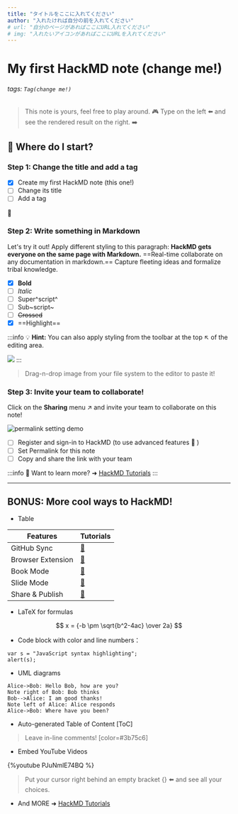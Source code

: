 ```yaml
---
title: "タイトルをここに入れてください"
author: "入れたければ自分の前を入れてください"
# url: "自分のページがあればここにURL入れてください"
# img: "入れたいアイコンがあればここにURLを入れてください"
---
```


# My first HackMD note (change me!)

###### tags: `Tag(change me!)`

> This note is yours, feel free to play around. :video_game:
> Type on the left :arrow_left: and see the rendered result on the right. :arrow_right:

## :memo: Where do I start?

### Step 1: Change the title and add a tag

- [x] Create my first HackMD note (this one!)
- [ ] Change its title
- [ ] Add a tag

:rocket:

### Step 2: Write something in Markdown

Let's try it out!
Apply different styling to this paragraph:
**HackMD gets everyone on the same page with Markdown.** ==Real-time collaborate on any documentation in markdown.== Capture fleeting ideas and formalize tribal knowledge.

- [x] **Bold**
- [ ] _Italic_
- [ ] Super^script^
- [ ] Sub~script~
- [ ] ~~Crossed~~
- [x] ==Highlight==

:::info
:bulb: **Hint:** You can also apply styling from the toolbar at the top :arrow_upper_left: of the editing area.

![](https://i.imgur.com/Cnle9f9.png)
:::

> Drag-n-drop image from your file system to the editor to paste it!

### Step 3: Invite your team to collaborate!

Click on the <i class="fa fa-share-alt"></i> **Sharing** menu :arrow_upper_right: and invite your team to collaborate on this note!

![permalink setting demo](https://i.imgur.com/PjUhQBB.gif)

- [ ] Register and sign-in to HackMD (to use advanced features :tada: )
- [ ] Set Permalink for this note
- [ ] Copy and share the link with your team

:::info
:pushpin: Want to learn more? ➜ [HackMD Tutorials](https://hackmd.io/c/tutorials)
:::

---

## BONUS: More cool ways to HackMD!

- Table

| Features          | Tutorials               |
| ----------------- | :---------------------- |
| GitHub Sync       | [:link:][github-sync]   |
| Browser Extension | [:link:][hackmd-it]     |
| Book Mode         | [:link:][book-mode]     |
| Slide Mode        | [:link:][slide-mode]    |
| Share & Publish   | [:link:][share-publish] |

[github-sync]: https://hackmd.io/c/tutorials/%2Fs%2Flink-with-github
[hackmd-it]: https://hackmd.io/c/tutorials/%2Fs%2Fhackmd-it
[book-mode]: https://hackmd.io/c/tutorials/%2Fs%2Fhow-to-create-book
[slide-mode]: https://hackmd.io/c/tutorials/%2Fs%2Fhow-to-create-slide-deck
[share-publish]: https://hackmd.io/c/tutorials/%2Fs%2Fhow-to-publish-note

- LaTeX for formulas

$$
x = {-b \pm \sqrt{b^2-4ac} \over 2a}
$$

- Code block with color and line numbers：

```javascript=16
var s = "JavaScript syntax highlighting";
alert(s);
```

- UML diagrams

```sequence
Alice->Bob: Hello Bob, how are you?
Note right of Bob: Bob thinks
Bob-->Alice: I am good thanks!
Note left of Alice: Alice responds
Alice->Bob: Where have you been?
```

- Auto-generated Table of Content
  [ToC]

> Leave in-line comments! [color=#3b75c6]

- Embed YouTube Videos

{%youtube PJuNmlE74BQ %}

> Put your cursor right behind an empty bracket {} :arrow_left: and see all your choices.

- And MORE ➜ [HackMD Tutorials](https://hackmd.io/c/tutorials)
